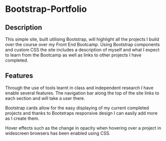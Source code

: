 # Bootstrap-Portfolio

## Description

This simple site, built utilising Bootstrap, will highlight all the projects I build over the course over my Front End Bootcamp. Using Bootstrap components and custom CSS the site includes a description of myself and what I expect to learn from the Bootcamp as well as links to other projects I have completed.

## Features

Through the use of tools learnt in class and independent research I have enable several features. The navigation bar along the top of the site links to each section and will take a user there.

Bootstrap cards allow for the easy displaying of my current completed projects and thanks to Bootstraps responsive design I can easily add more as I create them.

Hover effects such as the change in opacity when hovering over a project in widescreen browsers has been enabled using CSS.
